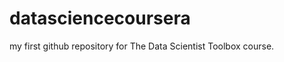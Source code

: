 datasciencecoursera
===================

my first github repository for The Data Scientist Toolbox course.
